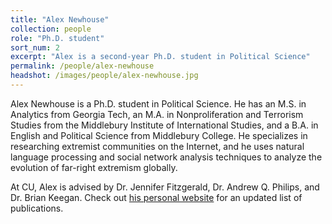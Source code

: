```yaml
---
title: "Alex Newhouse"
collection: people
role: "Ph.D. student"
sort_num: 2
excerpt: "Alex is a second-year Ph.D. student in Political Science"
permalink: /people/alex-newhouse
headshot: /images/people/alex-newhouse.jpg
---
```


Alex Newhouse is a Ph.D. student in Political Science. He has an M.S. in Analytics from Georgia Tech, an M.A. in Nonproliferation and Terrorism Studies from the Middlebury Institute of International Studies, and a B.A. in English and Political Science from Middlebury College. He specializes in researching extremist communities on the Internet, and he uses natural language processing and social network analysis techniques to analyze the evolution of far-right extremism globally. 

At CU, Alex is advised by Dr. Jennifer Fitzgerald, Dr. Andrew Q. Philips, and Dr. Brian Keegan. Check out [his personal website](https://alexbnewhouse.github.io) for an updated list of publications.